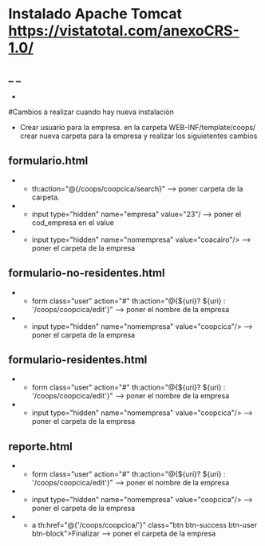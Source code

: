 # Instalado Apache Tomcat https://vistatotal.com/anexoCRS-1.0/
_ 
_ 
- 
-
#Cambios a realizar cuando hay nueva instalación
- Crear usuario para la empresa.
 en la carpeta WEB-INF/template/coops/ crear nueva carpeta para la empresa y realizar los siguietentes cambios
## formulario.html 
- - th:action="@{/coops/coopcica/search}" --> poner carpeta de la carpeta.
- - input type="hidden" name="empresa" value="23"/  --> poner el cod_empresa  en el value                                                          
- - input type="hidden" name="nomempresa" value="coacairo"/>  --> poner el carpeta de la empresa
## formulario-no-residentes.html 
- -  form class="user"   action="#" th:action="@{${uri}?  ${uri} : '/coops/coopcica/edit'}" --> poner el nombre de la empresa
- - input type="hidden" name="nomempresa" value="coopcica"/> --> poner el carpeta de la empresa

## formulario-residentes.html 
- -  form class="user"   action="#" th:action="@{${uri}?  ${uri} : '/coops/coopcica/edit'}" --> poner el nombre de la empresa
- - input type="hidden" name="nomempresa" value="coopcica"/> --> poner el carpeta de la empresa

## reporte.html 
- -  form class="user"   action="#" th:action="@{${uri}?  ${uri} : '/coops/coopcica/edit'}" --> poner el nombre de la empresa
- - input type="hidden" name="nomempresa" value="coopcica"/> --> poner el carpeta de la empresa
- - a th:href="@{'/coops/coopcica/'}" class="btn btn-success btn-user btn-block">Finalizar</a> --> poner el carpeta de la empresa
